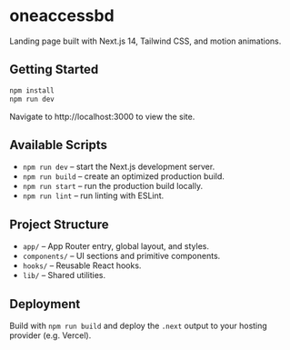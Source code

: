 # oneaccessbd

Landing page built with Next.js 14, Tailwind CSS, and motion animations.

## Getting Started

```bash
npm install
npm run dev
```

Navigate to http://localhost:3000 to view the site.

## Available Scripts

- `npm run dev` – start the Next.js development server.
- `npm run build` – create an optimized production build.
- `npm run start` – run the production build locally.
- `npm run lint` – run linting with ESLint.

## Project Structure

- `app/` – App Router entry, global layout, and styles.
- `components/` – UI sections and primitive components.
- `hooks/` – Reusable React hooks.
- `lib/` – Shared utilities.

## Deployment

Build with `npm run build` and deploy the `.next` output to your hosting provider (e.g. Vercel).
